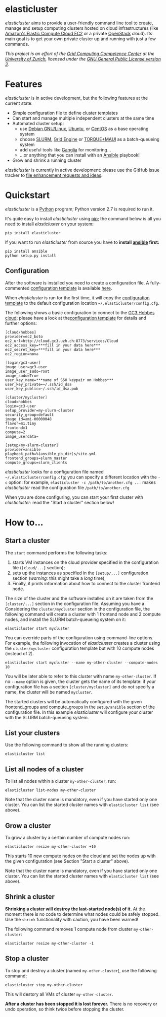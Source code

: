 elasticluster
=============

_elasticluster_ aims to provide a user-friendly command line tool to
create, manage and setup computing clusters hosted on cloud
infrastructures (like [Amazon's Elastic Compute Cloud EC2](http://aws.amazon.com/ec2/)
or a private [OpenStack](http://www.openstack.org/) cloud). Its main goal
is to get your own private cluster up and running with just a few commands.

_This project is an effort of the
[Grid Computing Competence Center](http://www.gc3.uzh.ch/) at the
[University of Zurich](http://www.uzh.ch), licensed under the
[GNU General Public License version 3](http://www.gnu.org/licenses/gpl.html)._


Features
========

_elasticluster_ is in active development, but the following features at the current state:

* Simple configuration file to define cluster templates
* Can start and manage multiple independent clusters at the same time
* Automated cluster setup:
    * use [Debian GNU/Linux](http://www.debian.org), [Ubuntu](http://www.ubuntu.com), or [CentOS](http://www.centos.org/) as a base operating system
    * choose [SLURM](https://computing.llnl.gov/linux/slurm/), [Grid Engine](http://gridengine.info) or [TORQUE+MAUI](http://www.adaptivecomputing.com/products/open-source/torque/) as a batch-queueing system
    * add useful tools like [Ganglia](http://ganglia.info) for monitoring...
    * ...or anything that you can install with an [Ansible](http://ansible.cc) playbook!
* Grow and shrink a running cluster

_elasticluster_ is currently in active development: please use the
GitHub issue tracker to
[file enhancement requests and ideas](https://github.com/gc3-uzh-ch/elasticluster/issues).


Quickstart
==========

_elasticluster_ is a [Python](http://www.python.org) program; Python
version 2.7 is required to run it.

It's quite easy to install _elasticluster_ using
[pip](https://pypi.python.org/pypi/pip); the command below is all you
need to install _elasticluster_ on your system:

    pip install elasticluster

If you want to run _elasticluster_ from source you have to **install
[ansible](http://ansible.cc) first:**

    pip install ansible
    python setup.py install


Configuration
-------------

After the software is installed you need to create a configuration
file. A fully-commented [configuration template](docs/config.template.ini)
is available [here](docs/config.template.ini).

When _elasticluster_ is run for the first time, it will copy the
[configuration template](docs/config.template.ini) to the default
configuration location `~/.elasticluster/config.cfg`.

The following shows a basic configuration to connect to the
[GC3 Hobbes cloud](http://www.gc3.uzh.ch/infrastructure/hobbes);
please have a look at the[configuration template](docs/config.template.ini)
for details and further options:

    [cloud/hobbes]
    provider=ec2_boto
    ec2_url=http://cloud.gc3.uzh.ch:8773/services/Cloud
    ec2_access_key=***fill in your data here***
    ec2_secret_key=***fill in your data here***
    ec2_region=nova

    [login/gc3-user]
    image_user=gc3-user
    image_user_sudo=root
    image_sudo=True
    user_key_name=***name of SSH keypair on Hobbes***
    user_key_private=~/.ssh/id_dsa
    user_key_public=~/.ssh/id_dsa.pub

    [cluster/mycluster]
    cloud=hobbes
    login=gc3-user
    setup_provider=my-slurm-cluster
    security_group=default
    image_id=ami-00000048
    flavor=m1.tiny
    frontend=1
    compute=2
    image_userdata=

    [setup/my-slurm-cluster]
    provider=ansible
    playbook_path=%(ansible_pb_dir)s/site.yml
    frontend_groups=slurm_master
    compute_groups=slurm_clients

_elasticluster_ looks for a configuration file named
`~/.elasticluster/config.cfg`; you can specify a different location
with the `-c` option: for example, `elasticluster -c
/path/to/another.cfg ...` makes _elasticluster_ read the configuration
file `/path/to/another.cfg`

When you are done configuring, you can start your first cluster with
_elasticluster_: read the "Start a cluster" section below!


How to...
=========

Start a cluster
---------------

The `start` command performs the following tasks:

1. starts VM instances on the cloud provider specified in the
   configuration file (`[cloud/...]` section);
2. sets up the instances as specified in the `[setup/...]`
   configuration section (_warning:_ this might take a _long_ time);
3. Finally, it prints information about how to connect to the cluster
   frontend node.

The size of the cluster and the software installed on it are taken
from the `[cluster/...]` section in the configuration file.  Assuming
you have a Considering the `cluster/mycluster` section in the
configuration file, the following command will create a cluster with 1
frontend node and 2 compute nodes, and install the SLURM
batch-queueing system on it:

    elasticluster start mycluster

You can override parts of the configuration using command-line
options.  For example, the following invocation of _elasticluster_
creates a cluster using the `cluster/mycluster` configuration template
but with 10 compute nodes (instead of 2).

    elasticluster start mycluster --name my-other-cluster --compute-nodes 10

You will be later able to refer to this cluster with name
`my-other-cluster`.  If no `--name` option is given, the cluster gets the
name of its template: if your configuration file has a section
`[cluster/mycluster]` and do not specify a name, the cluster will be
named `mycluster`.


The started clusters will be automatically configured with the given
frontend_groups and compute_groups in the `setup/ansible` section of
the configuration file. In this example _elasticluster_ will configure
your cluster with the SLURM batch-queueing system.


List your clusters
------------------

Use the following command to show all the running clusters:

    elasticluster list


List all nodes of a cluster
---------------------------

To list all nodes within a cluster `my-other-cluster`, run:

    elasticluster list-nodes my-other-cluster

Note that the cluster name is mandatory, even if you have started only
one cluster.   You can list the started cluster names with
`elasticluster list` (see above).


Grow a cluster
--------------

To grow a cluster by a certain number of compute nodes run:

    elasticluster resize my-other-cluster +10

This starts 10 new compute nodes on the cloud and set the nodes up
with the given configuration (see Section "Start a cluster" above).

Note that the cluster name is mandatory, even if you have started only
one cluster.   You can list the started cluster names with
`elasticluster list` (see above).


Shrink a cluster
----------------

**Shrinking a cluster will destroy the last-started node(s) of it.**
At the moment there is no code to determine what nodes could be safely
stopped.  Use the `shrink` functionality with caution, you have been warned!

The following command removes 1 compute node from cluster `my-other-cluster`:

    elasticluster resize my-other-cluster -1


Stop a cluster
--------------

To stop and destroy a cluster (named `my-other-cluster`), use the following
command:

    elasticluster stop my-other-cluster

This will destory all VMs of cluster `my-other-cluster`.

**After a cluster has been stopped it is lost forever.**  There is no
recovery or undo operation, so think twice before stopping the cluster.
